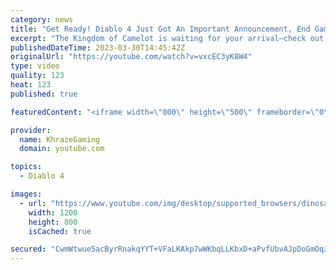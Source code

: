 ```yaml
---
category: news
title: "Get Ready! Diablo 4 Just Got An Important Announcement, End Game Dev Update & More (Diablo 4 News)"
excerpt: "The Kingdom of Camelot is waiting for your arrival—check out the King Arthur: Legends Rise Open Beta here: ..."
publishedDateTime: 2023-03-30T14:45:42Z
originalUrl: "https://youtube.com/watch?v=vxcEC3yK8W4"
type: video
quality: 123
heat: 123
published: true

featuredContent: "<iframe width=\"800\" height=\"500\" frameborder=\"0\" src=\"https://www.youtube.com/embed/vxcEC3yK8W4\" allow=\"accelerometer; autoplay; encrypted-media; gyroscope; picture-in-picture\" allowfullscreen></iframe>"

provider:
  name: KhrazeGaming
  domain: youtube.com

topics:
  - Diablo 4

images:
  - url: "https://www.youtube.com/img/desktop/supported_browsers/dinosaur.png"
    width: 1200
    height: 800
    isCached: true

secured: "CwmWtwue5acByrRnakqYYT+VFaLKAkp7wWKbqLLKbxD+aPvfUbvAJpDoGmOq39N2JyTFqtszyJo54cEusQB+Op0zL6QrK51NzHVyHhjxFOXbky4kQKYQrBZWKr5/QCqkywF4CgqgxX5wlx4EBig+uczmXeafxtK7acU6aEUjvpU5gS5hv2N0xIi0UWnC4oyQZvgRW+4n7HN2GapJsQcLp9zVOD6HoAsszlgzpjFscu6cxn3fjwSgsYbmnLwnAcm/f4vIk6/ooV9g9G4iQ4hoVTpcf0FPkF0uv4nbcuQfZvb1EnVLHIuDLEBpuZnj3UVekiWkUy1YmSVhruflXk8AbNQj4Q6GxDTJFnsr+e/Qh7/O0erOatNZu8ZXHYMlj6rha7kHGkaYIMOxfeQKKU3DPMAPguuHOBuPAAOiKsj2zW7/vaggzNELsn6zOtQ7Trqa;1gqgpE5WEpR5OaO5OJk35w=="
---
```


